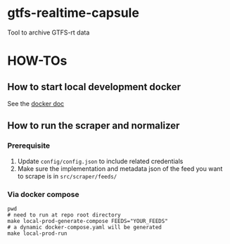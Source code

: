 # gtfs-realtime-capsule
Tool to archive GTFS-rt data

# HOW-TOs
## How to start local development docker
See the [docker doc](docker/README.md)

## How to run the scraper and normalizer
### Prerequisite
1. Update `config/config.json` to include related credentials
2. Make sure the implementation and metadata json of the feed you want to scrape is in `src/scraper/feeds/` 
### Via docker compose
```shell
pwd
# need to run at repo root directory 
make local-prod-generate-compose FEEDS="YOUR_FEEDS"
# a dynamic docker-compose.yaml will be generated
make local-prod-run
```
